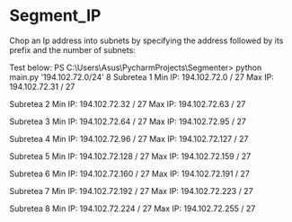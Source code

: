 # Segment_IP

Chop an Ip address into subnets by specifying the address followed by its prefix and the number of subnets:

Test below:
PS C:\Users\Asus\PycharmProjects\Segmenter> python main.py '194.102.72.0/24' 8
Subretea 1
        Min IP: 194.102.72.0 / 27
        Max IP: 194.102.72.31 / 27


Subretea 2
        Min IP: 194.102.72.32 / 27
        Max IP: 194.102.72.63 / 27


Subretea 3
        Min IP: 194.102.72.64 / 27
        Max IP: 194.102.72.95 / 27


Subretea 4
        Min IP: 194.102.72.96 / 27
        Max IP: 194.102.72.127 / 27


Subretea 5
        Min IP: 194.102.72.128 / 27
        Max IP: 194.102.72.159 / 27


Subretea 6
        Min IP: 194.102.72.160 / 27
        Max IP: 194.102.72.191 / 27


Subretea 7
        Min IP: 194.102.72.192 / 27
        Max IP: 194.102.72.223 / 27


Subretea 8
        Min IP: 194.102.72.224 / 27
        Max IP: 194.102.72.255 / 27

